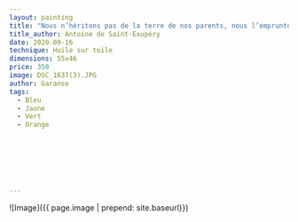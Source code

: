 ```yaml
---
layout: painting
title: "Nous n’héritons pas de la terre de nos parents, nous l’empruntons à nos enfants."                                        
title_author: Antoine de Saint-Exupéry   
date: 2020-09-16
technique: Huile sur toile 
dimensions: 55x46
price: 350
image: DSC_1637(3).JPG 
author: Garanse
tags:
  - Bleu
  - Jaune
  - Vert
  - Orange
  
  
  
  
  
  
  
---
```

![Image]({{ page.image | prepend: site.baseurl}})

